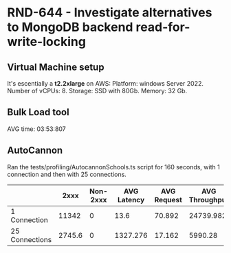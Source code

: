 # RND-644 - Investigate alternatives to MongoDB backend read-for-write-locking

## Virtual Machine setup

It's escentially a **t2.2xlarge** on AWS:
  Platform: windows Server 2022.
  Number of vCPUs: 8.
  Storage: SSD with 80Gb.
  Memory: 32 Gb.

## Bulk Load tool

AVG time: 03:53:807

## AutoCannon

Ran the tests/profiling/AutocannonSchools.ts script for 160 seconds, with 1 connection and then with 25 connections.

|                  | 2xxx     | Non-2xxx   | AVG Latency | AVG Request | AVG Throughput |
|------------------|----------|------------|-------------|-------------|----------------|
| 1  Connection    | 11342    | 0          | 13.6        | 70.892      | 24739.982      |
| 25 Connections   | 2745.6   | 0          | 1327.276    | 17.162      | 5990.28        |
